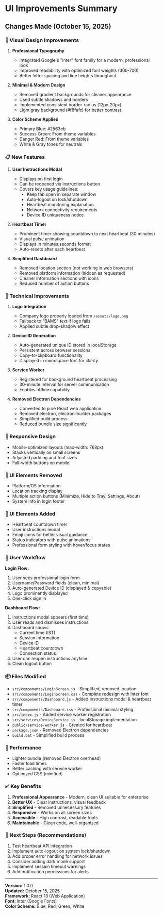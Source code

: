 # UI Improvements Summary

## Changes Made (October 15, 2025)

### 🎨 Visual Design Improvements

1. **Professional Typography**
   - Integrated Google's "Inter" font family for a modern, professional look
   - Improved readability with optimized font weights (300-700)
   - Better letter spacing and line heights throughout

2. **Minimal & Modern Design**
   - Removed gradient backgrounds for cleaner appearance
   - Used subtle shadows and borders
   - Implemented consistent border-radius (12px-20px)
   - Light gray background (#f8fafc) for better contrast

3. **Color Scheme Applied**
   - Primary Blue: #2563eb
   - Success Green: From theme variables
   - Danger Red: From theme variables
   - White & Gray tones for neutrals

### 📋 New Features

1. **User Instructions Modal**
   - Displays on first login
   - Can be reopened via Instructions button
   - Covers key usage guidelines:
     - Keep tab open in separate window
     - Auto-logout on lock/shutdown
     - Heartbeat monitoring explanation
     - Network connectivity requirements
     - Device ID uniqueness notice

2. **Heartbeat Timer**
   - Prominent timer showing countdown to next heartbeat (30 minutes)
   - Visual pulse animation
   - Displays in minutes:seconds format
   - Auto-resets after each heartbeat

3. **Simplified Dashboard**
   - Removed location section (not working in web browsers)
   - Removed platform information (hidden as requested)
   - Cleaner information sections with icons
   - Reduced number of action buttons

### 🔧 Technical Improvements

1. **Logo Integration**
   - Company logo properly loaded from `/assets/logo.png`
   - Fallback to "BAMS" text if logo fails
   - Applied subtle drop-shadow effect

2. **Device ID Generation**
   - Auto-generated unique ID stored in localStorage
   - Persistent across browser sessions
   - Copy-to-clipboard functionality
   - Displayed in monospace font for clarity

3. **Service Worker**
   - Registered for background heartbeat processing
   - 30-minute interval for server communication
   - Enables offline capability

4. **Removed Electron Dependencies**
   - Converted to pure React web application
   - Removed electron, electron-builder packages
   - Simplified build process
   - Reduced bundle size significantly

### 📱 Responsive Design

- Mobile-optimized layouts (max-width: 768px)
- Stacks vertically on small screens
- Adjusted padding and font sizes
- Full-width buttons on mobile

### 🎯 UI Elements Removed

- Platform/OS information
- Location tracking display
- Multiple action buttons (Minimize, Hide to Tray, Settings, About)
- System info in login footer

### 🎯 UI Elements Added

- Heartbeat countdown timer
- User instructions modal
- Emoji icons for better visual guidance
- Status indicators with pulse animations
- Professional form styling with hover/focus states

### 🔄 User Workflow

**Login Flow:**
1. User sees professional login form
2. Username/Password fields (clean, minimal)
3. Auto-generated Device ID (displayed & copyable)
4. Logo prominently displayed
5. One-click sign in

**Dashboard Flow:**
1. Instructions modal appears (first time)
2. User reads and dismisses instructions
3. Dashboard shows:
   - Current time (IST)
   - Session information
   - Device ID
   - Heartbeat countdown
   - Connection status
4. User can reopen instructions anytime
5. Clean logout button

### 📦 Files Modified

- `src/components/LoginScreen.js` - Simplified, removed location
- `src/components/LoginScreen.css` - Complete redesign with Inter font
- `src/components/Dashboard.js` - Added instructions modal & heartbeat timer
- `src/components/Dashboard.css` - Professional minimal styling
- `src/index.js` - Added service worker registration
- `src/services/DeviceService.js` - localStorage implementation
- `public/service-worker.js` - Created for heartbeat
- `package.json` - Removed Electron dependencies
- `build.bat` - Simplified build process

### 🚀 Performance

- Lighter bundle (removed Electron overhead)
- Faster load times
- Better caching with service worker
- Optimized CSS (minified)

### ✅ Key Benefits

1. **Professional Appearance** - Modern, clean UI suitable for enterprise
2. **Better UX** - Clear instructions, visual feedback
3. **Simplified** - Removed unnecessary features
4. **Responsive** - Works on all screen sizes
5. **Accessible** - High contrast, readable fonts
6. **Maintainable** - Clean code, well-organized

### 📝 Next Steps (Recommendations)

1. Test heartbeat API integration
2. Implement auto-logout on system lock/shutdown
3. Add proper error handling for network issues
4. Consider adding dark mode support
5. Implement session timeout warnings
6. Add notification permissions for alerts

---

**Version:** 1.0.0  
**Updated:** October 15, 2025  
**Framework:** React 18 (Web Application)  
**Font:** Inter (Google Fonts)  
**Color Scheme:** Blue, Red, Green, White
